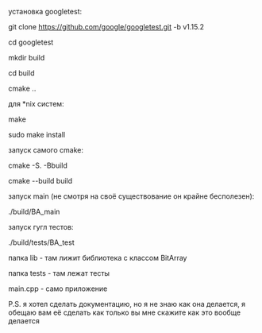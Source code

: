 установка googletest:

git clone https://github.com/google/googletest.git -b v1.15.2

cd googletest

mkdir build

cd build

cmake ..

для *nix систем:

make

sudo make install

запуск самого cmake:

cmake -S. -Bbuild  

cmake --build build

запуск main (не смотря на своё существование он крайне бесполезен):

./build/BA_main

запуск гугл тестов:

./build/tests/BA_test

папка lib - там лижит библиотека с классом BitArray

папка tests - там лежат тесты

main.cpp - само приложение

P.S. я хотел сделать документацию, но я не знаю как она делается, я обещаю вам её сделать как только вы мне скажите как это вообще делается
